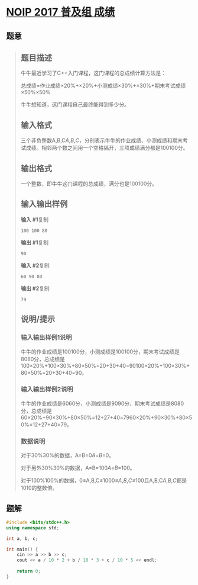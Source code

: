 #  [NOIP 2017 普及组 成绩](https://www.luogu.com.cn/problem/P3954)

## 题意

>   ## 题目描述
>
>   牛牛最近学习了C++入门课程，这门课程的总成绩计算方法是：
>
>   总成绩=作业成绩×20%+×20%+小测成绩×30%+×30%+期末考试成绩×50%×50%
>
>   牛牛想知道，这门课程自己最终能得到多少分。
>
>   ## 输入格式
>
>   三个非负整数A,B,C*A*,*B*,*C*，分别表示牛牛的作业成绩、小测成绩和期末考试成绩。相邻两个数之间用一个空格隔开，三项成绩满分都是100100分。
>
>   ## 输出格式
>
>   一个整数，即牛牛这门课程的总成绩，满分也是100100分。
>
>   ## 输入输出样例
>
>   **输入 #1**复制
>
>   ```
>   100 100 80 
>   ```
>
>   **输出 #1**复制
>
>   ```
>   90
>   ```
>
>   **输入 #2**复制
>
>   ```
>   60 90 80 
>   ```
>
>   **输出 #2**复制
>
>   ```
>   79
>   ```
>
>   ## 说明/提示
>
>   ### 输入输出样例1说明
>
>   牛牛的作业成绩是100100分，小测成绩是100100分，期末考试成绩是8080分，总成绩是100×20%+100×30%+80×50%=20+30+40=90100×20%+100×30%+80×50%=20+30+40=90。
>
>   ### 输入输出样例2说明
>
>   牛牛的作业成绩是6060分，小测成绩是9090分，期末考试成绩是8080分，总成绩是60×20%+90×30%+80×50%=12+27+40=7960×20%+90×30%+80×50%=12+27+40=79。
>
>   ### 数据说明
>
>   对于30%30%的数据，A=B=0*A*=*B*=0。
>
>   对于另外30%30%的数据，A=B=100*A*=*B*=100。
>
>   对于100%100%的数据，0≤A,B,C≤1000≤*A*,*B*,*C*≤100且A,B,C*A*,*B*,*C*都是1010的整数倍。

## 题解



```c++
#include <bits/stdc++.h>
using namespace std;

int a, b, c;

int main() {
    cin >> a >> b >> c;
    cout << a / 10 * 2 + b / 10 * 3 + c / 10 * 5 << endl;
    
    return 0;
}
```



```python3

```

